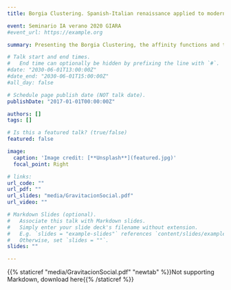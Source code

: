 ```yaml
---
title: Borgia Clustering. Spanish-Italian renaissance applied to modern computing

event: Seminario IA verano 2020 GIARA
#event_url: https://example.org

summary: Presenting the Borgia Clustering, the affinity functions and the scalibity problem in social networks.

# Talk start and end times.
#   End time can optionally be hidden by prefixing the line with `#`.
#date: "2030-06-01T13:00:00Z"
#date_end: "2030-06-01T15:00:00Z"
#all_day: false

# Schedule page publish date (NOT talk date).
publishDate: "2017-01-01T00:00:00Z"

authors: []
tags: []

# Is this a featured talk? (true/false)
featured: false

image:
  caption: 'Image credit: [**Unsplash**](featured.jpg)'
  focal_point: Right

# links:
url_code: ""
url_pdf: ""
url_slides: "media/GravitacionSocial.pdf"
url_video: ""

# Markdown Slides (optional).
#   Associate this talk with Markdown slides.
#   Simply enter your slide deck's filename without extension.
#   E.g. `slides = "example-slides"` references `content/slides/example-slides.md`.
#   Otherwise, set `slides = ""`.
slides: ""

---
```


{{% staticref "media/GravitacionSocial.pdf" "newtab" %}}Not supporting Markdown, download here{{% /staticref %}}
